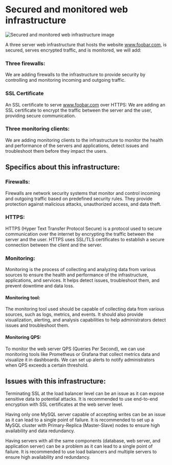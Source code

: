 #  Secured and monitored web infrastructure

<img src="2-secured_and_monitored_web_infrastructure" alt="Secured and monitored web infrastructure image">

A three server web infrastructure that hosts the website www.foobar.com, is secured, serves encrypted traffic, and is monitored, we will add:

### Three firewalls:
We are adding firewalls to the infrastructure to provide security by controlling and monitoring incoming and outgoing traffic.

### SSL Certificate
An SSL certificate to serve www.foobar.com over HTTPS: We are adding an SSL certificate to encrypt the traffic between the server and the user, providing secure communication.

### Three monitoring clients:
We are adding monitoring clients to the infrastructure to monitor the health and performance of the servers and applications, detect issues and troubleshoot them before they impact the users.

## Specifics about this infrastructure:

### Firewalls:
Firewalls are network security systems that monitor and control incoming and outgoing traffic based on predefined security rules. They provide protection against malicious attacks, unauthorized access, and data theft.

### HTTPS:
HTTPS (Hyper Text Transfer Protocol Secure) is a protocol used to secure communication over the internet by encrypting the traffic between the server and the user. HTTPS uses SSL/TLS certificates to establish a secure connection between the client and the server.

### Monitoring:
Monitoring is the process of collecting and analyzing data from various sources to ensure the health and performance of the infrastructure, applications, and services. It helps detect issues, troubleshoot them, and prevent downtime and data loss.

#### Monitoring tool:
The monitoring tool used should be capable of collecting data from various sources, such as logs, metrics, and events. It should also provide visualization, alerting, and analysis capabilities to help administrators detect issues and troubleshoot them.

#### Monitoring QPS: 
To monitor the web server QPS (Queries Per Second), we can use monitoring tools like Prometheus or Grafana that collect metrics data and visualize it in dashboards. We can set up alerts to notify administrators when QPS exceeds a certain threshold.

## Issues with this infrastructure:

Terminating SSL at the load balancer level can be an issue as it can expose sensitive data to potential attacks. It is recommended to use end-to-end encryption with SSL certificates at the web server level.

Having only one MySQL server capable of accepting writes can be an issue as it can lead to a single point of failure. It is recommended to set up a MySQL cluster with Primary-Replica (Master-Slave) nodes to ensure high availability and data redundancy.

Having servers with all the same components (database, web server, and application server) can be a problem as it can lead to a single point of failure. It is recommended to use load balancers and multiple servers to ensure high availability and redundancy.